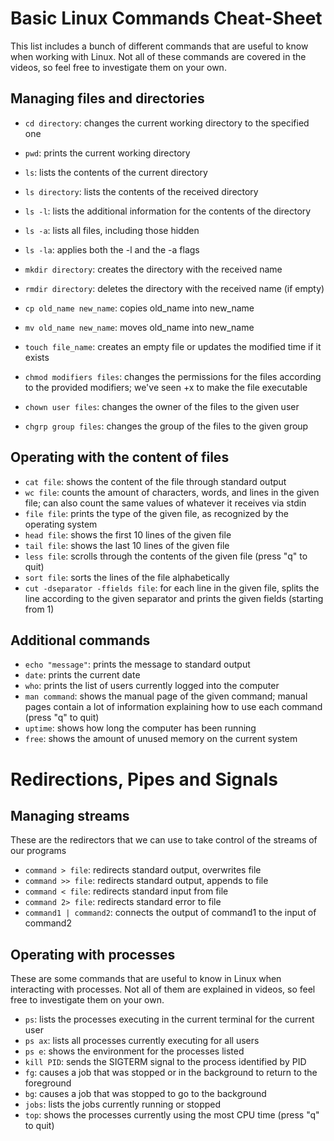 <h1> Basic Linux Commands Cheat-Sheet </h1>

This list includes a bunch of different commands that are useful to know when working with Linux. Not all of these commands are covered in the videos, so feel free to investigate them on your own.
<h2> Managing files and directories </h2>

* `cd directory`: changes the current working directory to the specified one
* `pwd`: prints the current working directory
* `ls`: lists the contents of the current directory
* `ls directory`: lists the contents of the received directory
* `ls -l`: lists the additional information for the contents of the directory
* `ls -a`: lists all files, including those hidden
* `ls -la`: applies both the -l and the -a flags 

* `mkdir directory`: creates the directory with the received name
* `rmdir directory`: deletes the directory with the received name (if empty)
* `cp old_name new_name`: copies old_name into new_name
* `mv old_name new_name`: moves old_name into new_name
* `touch file_name`: creates an empty file or updates the modified time if it exists
* `chmod modifiers files`: changes the permissions for the files according to the provided modifiers; we've seen +x to make the file executable
* `chown user files`: changes the owner of the files to the given user
* `chgrp group files`: changes the group of the files to the given group

<h2> Operating with the content of files </h2>

* `cat file`: shows the content of the file through standard output
* `wc file`: counts the amount of characters, words, and lines in the given file; can also count the same values of whatever it receives via stdin
* `file file`: prints the type of the given file, as recognized by the operating system
* `head file`: shows the first 10 lines of the given file
* `tail file`: shows the last 10 lines of the given file
* `less file`: scrolls through the contents of the given file (press "q" to quit)
* `sort file`: sorts the lines of the file alphabetically
* `cut -dseparator -ffields file`: for each line in the given file, splits the line according to the given separator and prints the given fields (starting from 1)

<h2> Additional commands </h2>

* `echo "message"`: prints the message to standard output
* `date`: prints the current date
* `who`: prints the list of users currently logged into the computer
* `man command`: shows the manual page of the given command; manual pages contain a lot of information explaining how to use each command (press "q" to quit)
* `uptime`: shows how long the computer has been running
* `free`: shows the amount of unused memory on the current system 

<h1> Redirections, Pipes and Signals </h1>

<h2> Managing streams </h2>

These are the redirectors that we can use to take control of the streams of our programs

* `command > file`: redirects standard output, overwrites file
* `command >> file`: redirects standard output, appends to file
* `command < file`: redirects standard input from file
* `command 2> file`: redirects standard error to file
* `command1 | command2`: connects the output of command1 to the input of command2

<h2> Operating with processes </h2>

These are some commands that are useful to know in Linux when interacting with processes. Not all of them are explained in videos, so feel free to investigate them on your own.

* `ps`: lists the processes executing in the current terminal for the current user
* `ps ax`: lists all processes currently executing for all users
* `ps e`: shows the environment for the processes listed
* `kill PID`: sends the SIGTERM signal to the process identified by PID
* `fg`: causes a job that was stopped or in the background to return to the foreground
* `bg`: causes a job that was stopped to go to the background
* `jobs`: lists the jobs currently running or stopped
* `top`: shows the processes currently using the most CPU time (press "q" to quit)

